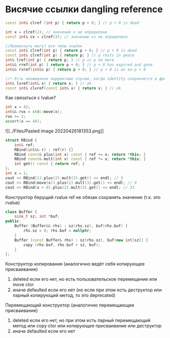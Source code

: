 # Висячие ссылки dangling reference
```cpp
const int& clref (int p) { return p + 0; } // p + 0 is dead 

int x = clref(2); // значение x не определено 
const int& cx = clref(3); // значение cx не определено

//Провиснуть могут все типы ссылок
const int& clref(int p) { return p + 0; } // p + 0 is dead
const int& clref(int p) { return p; } // p rests in peace
int& lref(int p) { return p; } // p is p no more
int&& rref(int p) { return p + 0; } // p + 0 has expired and gone
int&& rvref(int&& p) { return p + 0; } // p + 0 is an ex-p + 0

//• Есть неожиданно корректные случаи, когда identity сохраняется в фрейме вызова
int& lvref(int& x) { return x; } // ok
const int& clvref(const int& x) { return x; } // ok
```

Как связаться с lvalue?

```cpp
int x = 42;
int&& rvx = std::move(x);
rvx += 2;
assert(x == 44);
```

![[../Files/Pasted image 20220426181353.png]]

```cpp
struct RBind {  
    int& ref;  
    RBind(int&& r) : ref(r) {}  
    RBind const& plus(int x) const { ref += x; return *this; }  
    RBind const& mult(int x) const { ref *= x; return *this; }  
    int get() const { return ref; }  
};  
int x = 1;  
cout << RBind(1).plus(2).mult(3).get() << endl; // 9  
cout << RBind(move(x)).plus(2).mult(3).get() << endl; // 9  
cout << RBind(x + 0).plus(2).mult(3).get() << endl; // 33
```

Конструктор берущий rvalue ref не обязан сохранять значение (т.к. это rvalue)

```cpp
class Buffer {  
    size_t sz; int *buf;  
public:  
    Buffer (Buffer&& rhs) : sz(rhs.sz), buf(rhs.buf) {  
        rhs.sz = 0; rhs.buf = nullptr;  
    }  
    Buffer (const Buffer& rhs) : sz(rhs.sz), buf(new int[sz]) {  
        copy (rhs.buf, rhs.buf + sz, buf);  
    }  
};
```

Конструктор копирования (аналогично ведёт себя копирующее присваивание) 
1. deleted если его нет, но есть пользовательское перемещение или move ctor 
2. иначе defaulted если его нет (но если при этом есть деструктор или парный копирующий метод, то это deprecated)

Перемещающий конструктор (аналогично перемещающее присваивание) 
1. deleted если его нет, но при этом есть парный перемещающий метод или copy ctor или копирующее присваивание или деструктор 
2. иначе defaulted если его нет